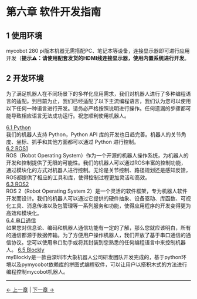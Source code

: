 # 第六章 软件开发指南

## 1 使用环境

mycobot 280 pi版本机器无需搭配PC、笔记本等设备，连接显示器即可进行应用开发（**提示⚠：请使用配套发货的HDMI线连接显示器，使用内置系统进行开发**。

## 2 开发环境

为了满足机器人在不同场景下的多样化应用需求，我们对机器人进行了多种编程语言的适配。到目前为止，我们已经适配了以下主流编程语言，我们认为您可以使用以下任何一种语言进行开发。请务必严格按照说明进行操作。任何遗漏的步骤都可能导致相应语言无法成功运行。祝您顺利使用机器人。

[6.1 Python](6.developmentGuide/python/README.md)<br>
我们的机器人支持 Python，Python API 库的开发也日趋完善。机器人的关节角度、坐标、抓手和其他方面都可以通过 Python 进行控制。<br>
[6.2 ROS1](6.developmentGuide/ROS/12.1-ROS1/12.1.1-Introduction.md)<br>ROS（Robot Operating System）作为一个开源的机器人操作系统，为机器人的开发和控制提供了无限的可能性。我们的机器人可以通过ROS丰富的控制功能，通过模块化的方式对机器人进行控制。无论是关节控制、路径规划还是感知反馈，ROS都提供了相应的工具和库，使得控制过程更加灵活和高效。</br>
[6.3 ROS2](6.developmentGuide/ROS/12.2-ROS2/12.2.3-ROS2Introduction.md)<br>
  ROS 2（Robot Operating System 2）是一个灵活的软件框架，专为机器人软件开发而设计。我们的机器人可以通过它提供的硬件抽象、设备驱动、库函数、可视化工具、消息传递以及包管理等一系列服务和功能，使得应用程序的开发变得更为高效和模块化。</br>
[6.4 串口通信](6.developmentGuide/CommunicationProtocolPackage/18-communication.md)<br>
  如果您对信息论、编码和机器人通信功能有一定的了解，那么您就应该明白，所有的通信都源于数据传输。为了方便用户操作机器人，我们开放了基于串口通信的通信协议。您可以使用串口助手或将其封装到您熟悉的任何编程语言中来控制机器人。
[6.5 Blockly](6.developmentGuide/myBlocklyAndUlFlow/myblocklyTutorials/README.md)<br>
  myBlockly是一款由深圳市大象机器人公司研发团队开发完成的，基于python环境以及pymycobot依赖库的拼图式编程软件，可以让用户以搭积木式的方法进行编程控制mycobot机器人。

---

[← 上一章](../5.BasicFunction/README.md) | [下一章 →](../7.SuccessfulCase/7-SuccessfulCases.md)